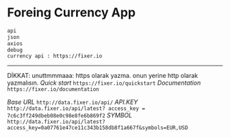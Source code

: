 # Foreing Currency App
```sh 
api
json
axios
debug
currency api : https://fixer.io
```

---
DİKKAT: unuttmmmaaa: https olarak yazma. onun yerine http olarak yazmalısın.
*Quick start*  `https://fixer.io/quickstart`
*Documentation*  `https://fixer.io/documentation`

*Base URL*  `http://data.fixer.io/api/`
*API.KEY*   `http://data.fixer.io/api/latest? access_key = 7c6c3ff249dbeb08e0c98e8fe6b869f2`
*SYMBOL*  `http://data.fixer.io/api/latest?access_key=0a07761e47ce11c343b158db8f1a667f&symbols=EUR,USD`
